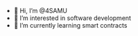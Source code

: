 - 👋 Hi, I’m @4SAMU
- 👀 I’m interested in software development
- 🌱 I’m currently learning smart contracts

<!---
4SAMU/4SAMU is a ✨ special ✨ repository because its `README.md` (this file) appears on your GitHub profile.
You can click the Preview link to take a look at your changes.
--->
